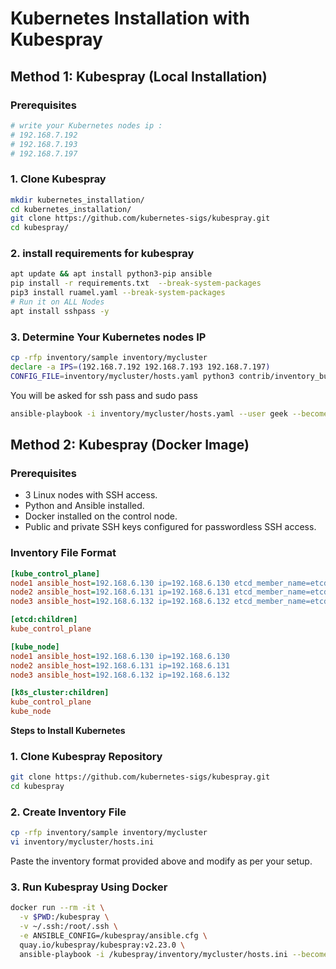 # Kubernetes Installation with Kubespray

## Method 1: Kubespray (Local Installation)

### Prerequisites

```bash
# write your Kubernetes nodes ip :
# 192.168.7.192
# 192.168.7.193
# 192.168.7.197
```

### 1. Clone Kubespray

```bash
mkdir kubernetes_installation/
cd kubernetes_installation/
git clone https://github.com/kubernetes-sigs/kubespray.git
cd kubespray/
```

### 2. install requirements for kubespray

```bash
apt update && apt install python3-pip ansible
pip install -r requirements.txt  --break-system-packages
pip3 install ruamel.yaml --break-system-packages
# Run it on ALL Nodes
apt install sshpass -y
```

### 3. Determine Your Kubernetes nodes IP

```bash
cp -rfp inventory/sample inventory/mycluster
declare -a IPS=(192.168.7.192 192.168.7.193 192.168.7.197)
CONFIG_FILE=inventory/mycluster/hosts.yaml python3 contrib/inventory_builder/inventory.py ${IPS[@]}
```

You will be asked for ssh pass and sudo pass

```bash
ansible-playbook -i inventory/mycluster/hosts.yaml --user geek --become -kK cluster.yml
```

## Method 2: Kubespray (Docker Image)

### Prerequisites

- 3 Linux nodes with SSH access.
- Python and Ansible installed.
- Docker installed on the control node.
- Public and private SSH keys configured for passwordless SSH access.

### Inventory File Format

```ini
[kube_control_plane]
node1 ansible_host=192.168.6.130 ip=192.168.6.130 etcd_member_name=etcd1
node2 ansible_host=192.168.6.131 ip=192.168.6.131 etcd_member_name=etcd2
node3 ansible_host=192.168.6.132 ip=192.168.6.132 etcd_member_name=etcd3

[etcd:children]
kube_control_plane

[kube_node]
node1 ansible_host=192.168.6.130 ip=192.168.6.130
node2 ansible_host=192.168.6.131 ip=192.168.6.131
node3 ansible_host=192.168.6.132 ip=192.168.6.132

[k8s_cluster:children]
kube_control_plane
kube_node

```

**Steps to Install Kubernetes**

### 1. Clone Kubespray Repository

```bash
git clone https://github.com/kubernetes-sigs/kubespray.git
cd kubespray
```

### 2. Create Inventory File

```bash
cp -rfp inventory/sample inventory/mycluster
vi inventory/mycluster/hosts.ini
```

Paste the inventory format provided above and modify as per your setup.

### 3. Run Kubespray Using Docker

```bash
docker run --rm -it \
  -v $PWD:/kubespray \
  -v ~/.ssh:/root/.ssh \
  -e ANSIBLE_CONFIG=/kubespray/ansible.cfg \
  quay.io/kubespray/kubespray:v2.23.0 \
  ansible-playbook -i /kubespray/inventory/mycluster/hosts.ini --become --become-user=root cluster.yml
```
